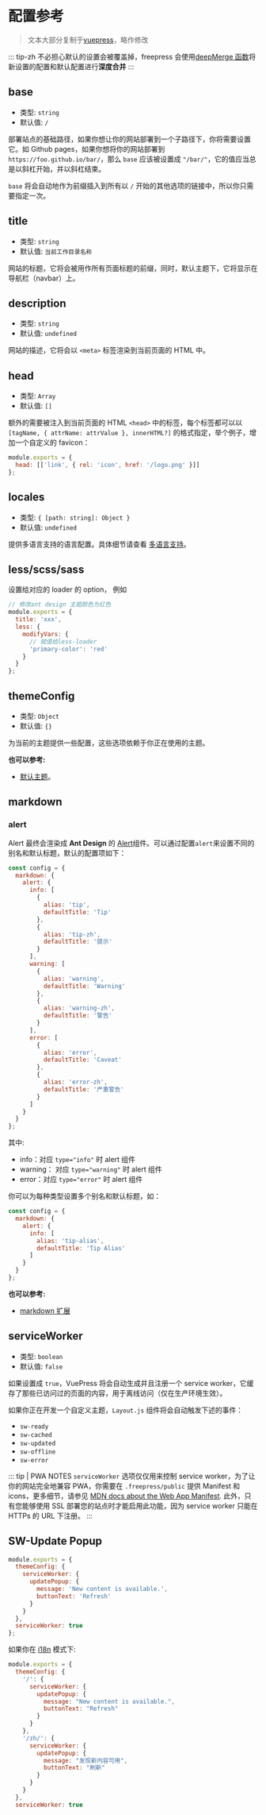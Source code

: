 # 配置参考

> 文本大部分复制于[vuepress](https://vuepress.vuejs.org/zh/config/)，略作修改

::: tip-zh
不必担心默认的设置会被覆盖掉，freepress 会使用[deepMerge 函数](https://github.com/DeepSea1989/freepress/blob/master/packages/%40freepress/util/src/deepMerge.js)将新设置的配置和默认配置进行**深度合并**
:::

## base

- 类型: `string`
- 默认值: `/`

部署站点的基础路径，如果你想让你的网站部署到一个子路径下，你将需要设置它。如 Github pages，如果你想将你的网站部署到 `https://foo.github.io/bar/`，那么 `base` 应该被设置成 `"/bar/"`，它的值应当总是以斜杠开始，并以斜杠结束。

`base` 将会自动地作为前缀插入到所有以 `/` 开始的其他选项的链接中，所以你只需要指定一次。

## title

- 类型: `string`
- 默认值: `当前工作目录名称`

网站的标题，它将会被用作所有页面标题的前缀，同时，默认主题下，它将显示在导航栏（navbar）上。

## description

- 类型: `string`
- 默认值: `undefined`

网站的描述，它将会以 `<meta>` 标签渲染到当前页面的 HTML 中。

## head

- 类型: `Array`
- 默认值: `[]`

额外的需要被注入到当前页面的 HTML `<head>` 中的标签，每个标签都可以以 `[tagName, { attrName: attrValue }, innerHTML?]` 的格式指定，举个例子，增加一个自定义的 favicon：

```js
module.exports = {
  head: [['link', { rel: 'icon', href: '/logo.png' }]]
};
```

## locales

- 类型: `{ [path: string]: Object }`
- 默认值: `undefined`

提供多语言支持的语言配置。具体细节请查看 [多语言支持](../guide/i18n)。

## less/scss/sass

设置给对应的 loader 的 option， 例如

```js
// 修改ant design 主题颜色为红色
module.exports = {
  title: 'xxx',
  less: {
    modifyVars: {
      // 赋值给less-loader
      'primary-color': 'red'
    }
  }
};
```

## themeConfig

- 类型: `Object`
- 默认值: `{}`

为当前的主题提供一些配置，这些选项依赖于你正在使用的主题。

**也可以参考:**

- [默认主题](../default-theme-config/)。

## markdown

### alert

Alert 最终会渲染成 **Ant Design** 的 [Alert](https://ant.design/components/alert-cn/)组件。可以通过配置`alert`来设置不同的别名和默认标题，默认的配置项如下：

```js
const config = {
  markdown: {
    alert: {
      info: [
        {
          alias: 'tip',
          defaultTitle: 'Tip'
        },
        {
          alias: 'tip-zh',
          defaultTitle: '提示'
        }
      ],
      warning: [
        {
          alias: 'warning',
          defaultTitle: 'Warning'
        },
        {
          alias: 'warning-zh',
          defaultTitle: '警告'
        }
      ],
      error: [
        {
          alias: 'error',
          defaultTitle: 'Caveat'
        },
        {
          alias: 'error-zh',
          defaultTitle: '严重警告'
        }
      ]
    }
  }
};
```

其中:

- info：对应 `type="info"` 时 alert 组件
- warning： 对应 `type="warning"` 时 alert 组件
- error：对应 `type="error"` 时 alert 组件

你可以为每种类型设置多个别名和默认标题，如：

```js
const config = {
  markdown: {
    alert: {
      info: [
        alias: 'tip-alias',
        defaultTitle: 'Tip Alias'
      ]
    }
  }
};
```

**也可以参考:**

- [markdown 扩展](../guide/markdown/)

## serviceWorker

- 类型: `boolean`
- 默认值: `false`

如果设置成 `true`，VuePress 将会自动生成并且注册一个 service worker，它缓存了那些已访问过的页面的内容，用于离线访问（仅在生产环境生效）。

如果你正在开发一个自定义主题，`Layout.js` 组件将会自动触发下述的事件：

- `sw-ready`
- `sw-cached`
- `sw-updated`
- `sw-offline`
- `sw-error`

::: tip | PWA NOTES
`serviceWorker` 选项仅仅用来控制 service worker，为了让你的网站完全地兼容 PWA，你需要在 `.freepress/public` 提供 Manifest 和 icons，更多细节，请参见 [MDN docs about the Web App Manifest](https://developer.mozilla.org/en-US/docs/Web/Manifest).
此外，只有您能够使用 SSL 部署您的站点时才能启用此功能，因为 service worker 只能在 HTTPs 的 URL 下注册。
:::

## SW-Update Popup

```js
module.exports = {
  themeConfig: {
    serviceWorker: {
      updatePopup: {
        message: 'New content is available.',
        buttonText: 'Refresh'
      }
    }
  },
  serviceWorker: true
};
```

如果你在 [i18n](../guide/i18n) 模式下:

```js
module.exports = {
  themeConfig: {
    '/': {
      serviceWorker: {
        updatePopup: {
          message: "New content is available.",
          buttonText: "Refresh"
        }
      }
    },
    '/zh/': {
      serviceWorker: {
        updatePopup: {
          message: "发现新内容可用",
          buttonText: "刷新"
        }
      }
    }
  },
  serviceWorker: true
```
